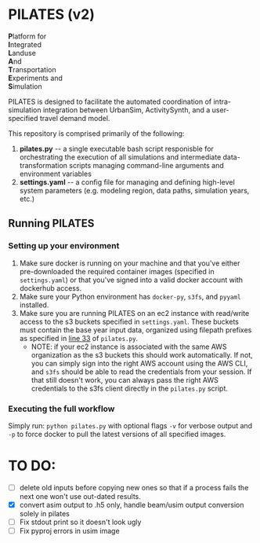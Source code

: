 # PILATES (v2)
**P**latform for \
**I**ntegrated \
**L**anduse \
**A**nd \
**T**ransportation \
**E**xperiments and \
**S**imulation

PILATES is designed to facilitate the automated coordination of intra-simulation integration between UrbanSim, ActivitySynth, and a user-specified travel demand model.

This repository is comprised primarily of the following:
1. **pilates.py** -- a single executable bash script responisble for orchestrating the execution of all simulations and intermediate data-transformation scripts managing command-line arguments and environment variables
2. **settings.yaml** -- a config file for managing and defining high-level system parameters (e.g. modeling region, data paths, simulation years, etc.)



## Running PILATES

### Setting up your environment
1. Make sure docker is running on your machine and that you've either pre-downloaded the required container images (specified in `settings.yaml`) or that you've signed into a valid docker account with dockerhub access.
2. Make sure your Python environment has `docker-py`, `s3fs`, and `pyyaml` installed.
3. Make sure you are running PILATES on an ec2 instance with read/write access to the s3 buckets specified in `settings.yaml`. These buckets must contain the base year input data, organized using filepath prefixes as specified in [line 33](https://github.com/ual/PILATES/blob/v2/pilates.py#L33) of `pilates.py`.
   - NOTE: if your ec2 instance is associated with the same AWS organization as the s3 buckets this should work automatically. If not, you can simply sign into the right AWS account using the AWS CLI, and `s3fs` should be able to read the credentials from your session. If that still doesn't work, you can always pass the right AWS credentials to the s3fs client directly in the `pilates.py` script.

### Executing the full workflow
Simply run: `python pilates.py` with optional flags `-v` for verbose output and `-p` to force docker to pull the latest versions of all specified images.

# TO DO:

- [ ] delete old inputs before copying new ones so that if a process fails the next one won't use out-dated results.
- [x] convert asim output to .h5 only, handle beam/usim output conversion solely in pilates
- [ ] Fix stdout print so it doesn't look ugly
- [ ] Fix pyproj errors in usim image
